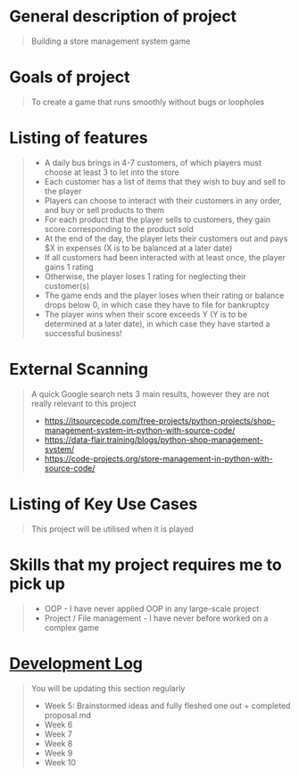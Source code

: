 # General description of project
> Building a store management system game

# Goals of project
> To create a game that runs smoothly without bugs or loopholes

# Listing of features
> - A daily bus brings in 4-7 customers, of which players must choose at least 3 to let into the store
> - Each customer has a list of items that they wish to buy and sell to the player
> - Players can choose to interact with their customers in any order, and buy or sell products to them
> - For each product that the player sells to customers, they gain score corresponding to the product sold
> - At the end of the day, the player lets their customers out and pays $X in expenses (X is to be balanced at a later date)
> - If all customers had been interacted with at least once, the player gains 1 rating
> - Otherwise, the player loses 1 rating for neglecting their customer(s)
> - The game ends and the player loses when their rating or balance drops below 0, in which case they have to file for bankruptcy
> - The player wins when their score exceeds Y (Y is to be determined at a later date), in which case they have started a successful business!

# External Scanning
> A quick Google search nets 3 main results, however they are not really relevant to this project
> - https://itsourcecode.com/free-projects/python-projects/shop-management-system-in-python-with-source-code/
> - https://data-flair.training/blogs/python-shop-management-system/
> - https://code-projects.org/store-management-in-python-with-source-code/

# Listing of Key Use Cases
> This project will be utilised when it is played

# Skills that my project requires me to pick up
> - OOP - I have never applied OOP in any large-scale project
> - Project / File management - I have never before worked on a complex game

# [Development Log](/devlog.md)
> You will be updating this section regularly
> - Week 5: Brainstormed ideas and fully fleshed one out + completed proposal.md
> - Week 6
> - Week 7
> - Week 8
> - Week 9
> - Week 10

